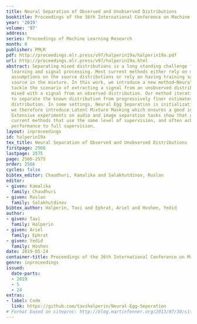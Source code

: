 ```yaml
---
title: Neural Separation of Observed and Unobserved Distributions
booktitle: Proceedings of the 36th International Conference on Machine Learning
year: '2019'
volume: '97'
address: 
series: Proceedings of Machine Learning Research
month: 0
publisher: PMLR
pdf: http://proceedings.mlr.press/v97/halperin19a/halperin19a.pdf
url: http://proceedings.mlr.press/v97/halperin19a.html
abstract: Separating mixed distributions is a long standing challenge for machine
  learning and signal processing. Most current methods either rely on making strong
  assumptions on the source distributions or rely on having training samples of each
  source in the mixture. In this work, we introduce a new method—Neural Egg Separation—to
  tackle the scenario of extracting a signal from an unobserved distribution additively
  mixed with a signal from an observed distribution. Our method iteratively learns
  to separate the known distribution from progressively finer estimates of the unknown
  distribution. In some settings, Neural Egg Separation is initialization sensitive,
  we therefore introduce Latent Mixture Masking which ensures a good initialization.
  Extensive experiments on audio and image separation tasks show that our method outperforms
  current methods that use the same level of supervision, and often achieves similar
  performance to full supervision.
layout: inproceedings
id: halperin19a
tex_title: Neural Separation of Observed and Unobserved Distributions
firstpage: 2566
lastpage: 2575
page: 2566-2575
order: 2566
cycles: false
bibtex_editor: Chaudhuri, Kamalika and Salakhutdinov, Ruslan
editor:
- given: Kamalika
  family: Chaudhuri
- given: Ruslan
  family: Salakhutdinov
bibtex_author: Halperin, Tavi and Ephrat, Ariel and Hoshen, Yedid
author:
- given: Tavi
  family: Halperin
- given: Ariel
  family: Ephrat
- given: Yedid
  family: Hoshen
date: 2019-05-24
container-title: Proceedings of the 36th International Conference on Machine Learning
genre: inproceedings
issued:
  date-parts:
  - 2019
  - 5
  - 24
extras:
- label: Code
  link: https://github.com/tavihalperin/Neural-Egg-Seperation
# Format based on citeproc: http://blog.martinfenner.org/2013/07/30/citeproc-yaml-for-bibliographies/
---
```

